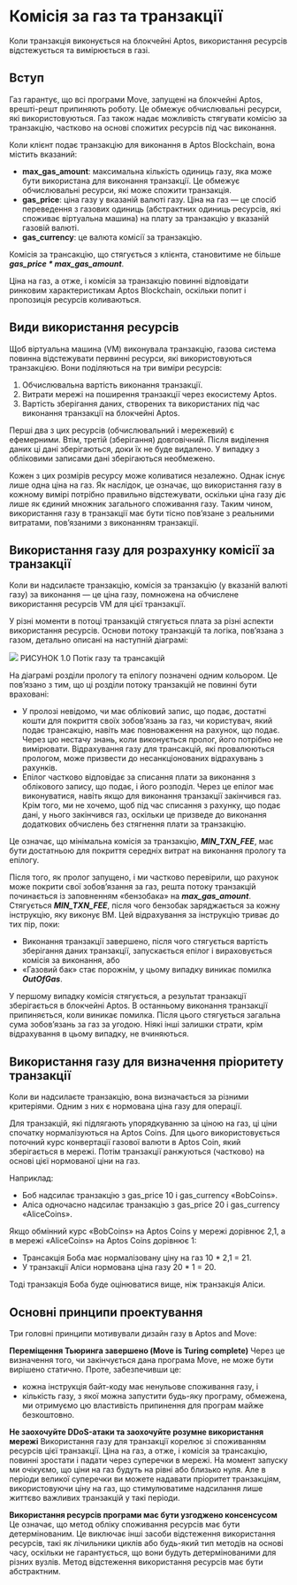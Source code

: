 # Комісія за газ та транзакції

Коли транзакція виконується на блокчейні Aptos, використання ресурсів відстежується та вимірюється в газі.

## Вступ

Газ гарантує, що всі програми Move, запущені на блокчейні Aptos, врешті-решт припиняють роботу. Це обмежує обчислювальні ресурси, які використовуються. Газ також надає можливість стягувати комісію за транзакцію, частково на основі спожитих ресурсів під час виконання.

Коли клієнт подає транзакцію для виконання в Aptos Blockchain, вона містить вказаний:

+ **max_gas_amount**: максимальна кількість одиниць газу, яка може бути використана для виконання транзакції. Це обмежує обчислювальні ресурси, які може спожити транзакція.
+ **gas_price**: ціна газу у вказаній валюті газу. Ціна на газ — це спосіб переведення з газових одиниць (абстрактних одиниць ресурсів, які споживає віртуальна машина) на плату за транзакцію у вказаній газовій валюті.
+ **gas_currency**: це валюта комісії за транзакцію.

Комісія за трансакцію, що стягується з клієнта, становитиме не більше ***gas_price * max_gas_amount***.

Ціна на газ, а отже, і комісія за транзакцію повинні відповідати ринковим характеристикам Aptos Blockchain, оскільки попит і пропозиція ресурсів коливаються.

## Види використання ресурсів

Щоб віртуальна машина (VM) виконувала транзакцію, газова система повинна відстежувати первинні ресурси, які використовуються транзакцією. Вони поділяються на три виміри ресурсів:

1. Обчислювальна вартість виконання транзакції.
2. Витрати мережі на поширення транзакції через екосистему Aptos.
3. Вартість зберігання даних, створених та використаних під час виконання транзакції на блокчейні Aptos.

Перші два з цих ресурсів (обчислювальний і мережевий) є ефемерними. Втім, третій (зберігання) довговічний. Після виділення даних ці дані зберігаються, доки їх не буде видалено. У випадку з обліковими записами дані зберігаються необмежено.

Кожен з цих розмірів ресурсу може коливатися незалежно. Однак існує лише одна ціна на газ. Як наслідок, це означає, що використання газу в кожному вимірі потрібно правильно відстежувати, оскільки ціна газу діє лише як єдиний множник загального споживання газу. Таким чином, використання газу в транзакції має бути тісно пов’язане з реальними витратами, пов’язаними з виконанням транзакції.

## Використання газу для розрахунку комісії за транзакції

Коли ви надсилаєте транзакцію, комісія за транзакцію (у вказаній валюті газу) за виконання — це ціна газу, помножена на обчислене використання ресурсів VM для цієї транзакції.

У різні моменти в потоці транзакцій стягується плата за різні аспекти використання ресурсів. Основи потоку транзакцій та логіка, пов’язана з газом, детально описані на наступній діаграмі:

![](https://aptos.dev/assets/images/using-gas-fde9a181d8b64370aad7c5fad67aeb2e.svg)
РИСУНОК 1.0 Потік газу та трансакцій

На діаграмі розділи прологу та епілогу позначені одним кольором. Це пов’язано з тим, що ці розділи потоку транзакцій не повинні бути враховані:

+ У пролозі невідомо, чи має обліковий запис, що подає, достатні кошти для покриття своїх зобов’язань за газ, чи користувач, який подає трансакцію, навіть має повноваження на рахунок, що подає. Через цю нестачу знань, коли виконується пролог, його потрібно не вимірювати. Відрахування газу для трансакцій, які провалюються прологом, може призвести до несанкціонованих відрахувань з рахунків.
+ Епілог частково відповідає за списання плати за виконання з облікового запису, що подає, і його розподіл. Через це епілог має виконуватися, навіть якщо для виконання транзакції закінчився газ. Крім того, ми не хочемо, щоб під час списання з рахунку, що подає дані, у нього закінчився газ, оскільки це призведе до виконання додаткових обчислень без стягнення плати за транзакцію.

Це означає, що мінімальна комісія за транзакцію, ***MIN_TXN_FEE***, має бути достатньою для покриття середніх витрат на виконання прологу та епілогу.

Після того, як пролог запущено, і ми частково перевірили, що рахунок може покрити свої зобов’язання за газ, решта потоку транзакцій починається із заповненням «бензобака» на ***max_gas_amount***. Стягується ***MIN_TXN_FEE***, після чого бензобак заряджається за кожну інструкцію, яку виконує ВМ. Цей відрахування за інструкцію триває до тих пір, поки:

+ Виконання транзакції завершено, після чого стягується вартість зберігання даних транзакції, запускається епілог і вираховується комісія за виконання, або
+ «Газовий бак» стає порожнім, у цьому випадку виникає помилка ***OutOfGas***.

У першому випадку комісія стягується, а результат транзакції зберігається в блокчейні Aptos. В останньому виконання транзакції припиняється, коли виникає помилка. Після цього стягується загальна сума зобов’язань за газ за угодою. Ніякі інші залишки страти, крім відрахування в цьому випадку, не вчиняються.

## Використання газу для визначення пріоритету транзакції

Коли ви надсилаєте транзакцію, вона визначається за різними критеріями. Одним з них є нормована ціна газу для операції.

Для транзакцій, які підлягають упорядкуванню за ціною на газ, ці ціни спочатку нормалізуються на Aptos Coins. Для цього використовується поточний курс конвертації газової валюти в Aptos Coin, який зберігається в мережі. Потім транзакції ранжуються (частково) на основі цієї нормованої ціни на газ.

Наприклад:

+ Боб надсилає транзакцію з gas_price 10 і gas_currency «BobCoins».
+ Аліса одночасно надсилає транзакцію з gas_price 20 і gas_currency «AliceCoins».

Якщо обмінний курс «BobCoins» на Aptos Coins у мережі дорівнює 2,1, а в мережі «AliceCoins» на Aptos Coins дорівнює 1:

+ Трансакція Боба має нормалізовану ціну на газ 10 * 2,1 = 21.
+ У транзакції Аліси нормована ціна газу 20 * 1 = 20.

Тоді транзакція Боба буде оцінюватися вище, ніж транзакція Аліси.

## Основні принципи проектування

Три головні принципи мотивували дизайн газу в Aptos and Move:

**Переміщення Тьюринга завершено (Move is Turing complete)**
Через це визначення того, чи закінчується дана програма Move, не може бути вирішено статично. Проте, забезпечивши це:
- кожна інструкція байт-коду має ненульове споживання газу, і
- кількість газу, з якої можна запустити будь-яку програму, обмежена,
  ми отримуємо цю властивість припинення для програм майже безкоштовно.

**Не заохочуйте DDoS-атаки та заохочуйте розумне використання мережі**
Використання газу для транзакції корелює зі споживанням ресурсів цієї транзакції. Ціна на газ, а отже, і комісія за трансакцію, повинні зростати і падати через суперечки в мережі. На момент запуску ми очікуємо, що ціни на газ будуть на рівні або близько нуля. Але в періоди великої суперечки ви можете надавати пріоритет транзакціям, використовуючи ціну на газ, що стимулюватиме надсилання лише життєво важливих транзакцій у такі періоди.

**Використання ресурсів програми має бути узгоджено консенсусом**
Це означає, що метод обліку споживання ресурсів має бути детермінованим. Це виключає інші засоби відстеження використання ресурсів, такі як лічильники циклів або будь-який тип методів на основі часу, оскільки не гарантується, що вони будуть детермінованими для різних вузлів. Метод відстеження використання ресурсів має бути абстрактним.